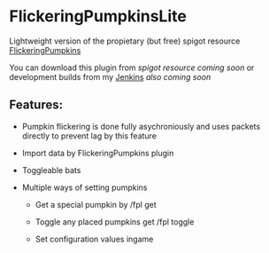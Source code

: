 FlickeringPumpkinsLite
======================

Lightweight version of the propietary (but free) spigot resource [FlickeringPumpkins](https://www.spigotmc.org/resources/halloween-flickering-jack-olanterns.13150/)

You can download this plugin from *spigot resource coming soon* or development builds from my [Jenkins](https://ci.janmm14.de) *also coming soon*


Features:
---------

* Pumpkin flickering is done fully asychroniously and uses packets directly to prevent lag by this feature

* Import data by FlickeringPumpkins plugin

* Toggleable bats

* Multiple ways of setting pumpkins

    * Get a special pumpkin by /fpl get

    * Toggle any placed pumpkins get /fpl toggle

    * Set configuration values ingame
